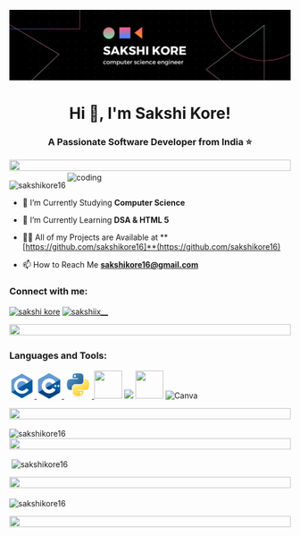 ![logo](https://github.com/sakshikore16/sakshikore16/blob/main/git%20banner.png)
<h1 align="center">Hi 👋, I'm Sakshi Kore!</h1>
<h3 align="center">A Passionate Software Developer from India ⭐️</h3>

<div align="left">
    <div align="left">
  <img src="https://i.imgur.com/dBaSKWF.gif" height="20" width="100%">
</div>

<img align="right" alt="coding" width="400" src="https://mir-s3-cdn-cf.behance.net/project_modules/disp/601014116770475.6068beff4640a.gif">

<p align="left"> <img src="https://komarev.com/ghpvc/?username=sakshikore16&label=Profile%20views&color=0e75b6&style=flat" alt="sakshikore16" /> </p>

- 🔭 I’m Currently Studying **Computer Science**

- 🌱 I’m Currently Learning **DSA & HTML 5**

- 👩‍💻 All of my Projects are Available at **[https://github.com/sakshikore16]**(https://github.com/sakshikore16)

- 📫 How to Reach Me **sakshikore16@gmail.com**


<h3 align="left">Connect with me:</h3>
<p align="left">
<a href="https://linkedin.com/in/sakshi kore" target="blank"><img align="center" src="https://raw.githubusercontent.com/rahuldkjain/github-profile-readme-generator/master/src/images/icons/Social/linked-in-alt.svg" alt="sakshi kore" height="30" width="40" /></a>
<a href="https://instagram.com/sakshiix__" target="blank"><img align="center" src="https://raw.githubusercontent.com/rahuldkjain/github-profile-readme-generator/master/src/images/icons/Social/instagram.svg" alt="sakshiix__" height="30" width="40" /></a>
</p>

<div align="left">
    <div align="left">
  <img src="https://i.imgur.com/dBaSKWF.gif" height="20" width="100%">
</div>

<h3 align="left">Languages and Tools:</h3>
<p align="left"> <a href="https://www.cprogramming.com/" target="_blank" rel="noreferrer"> <img src="https://raw.githubusercontent.com/devicons/devicon/master/icons/c/c-original.svg" alt="c" width="45" height="45"/> </a> <a href="https://www.w3schools.com/cpp/" target="_blank" rel="noreferrer"> <img src="https://raw.githubusercontent.com/devicons/devicon/master/icons/cplusplus/cplusplus-original.svg" alt="cplusplus" width="45" height="45"/> </a> <a href="https://www.python.org" target="_blank" rel="noreferrer"> <img src="https://raw.githubusercontent.com/devicons/devicon/master/icons/python/python-original.svg" alt="python" width="50" height="50"/> </a> <img src="https://upload.wikimedia.org/wikipedia/commons/7/75/Scratch.logo.S.png" width="50" height="50">  <img src="https://skillicons.dev/icons?i=git,github&theme=dark" /> <img src="https://www.appsheet.com/Content/img/material/appsheet_rebrand_logo.svg" width="50" height="50" theme="dark"> <img width="50" src="https://github.com/marwin1991/profile-technology-icons/assets/136815194/02494c7c-de6a-43a6-9293-6369696842ed" alt="Canva" title="Canva"/>
</p>

<div align="left">
    <div align="left">
  <img src="https://i.imgur.com/dBaSKWF.gif" height="20" width="100%">
</div>

<p><img align="left" src="https://github-readme-stats.vercel.app/api/top-langs?username=sakshikore16&show_icons=true&locale=en&layout=compact" alt="sakshikore16" /></p>

<div align="left">
    <div align="left">
  <img src="https://i.imgur.com/dBaSKWF.gif" height="20" width="100%">
</div>

<p>&nbsp;<img align="center" src="https://github-readme-stats.vercel.app/api?username=sakshikore16&show_icons=true&locale=en" alt="sakshikore16" /></p>

<div align="left">
    <div align="left">
  <img src="https://i.imgur.com/dBaSKWF.gif" height="20" width="100%">
</div>

<p><img align="center" src="https://github-readme-streak-stats.herokuapp.com/?user=sakshikore16&" alt="sakshikore16" /></p>

<div align="left">
    <div align="left">
  <img src="https://i.imgur.com/dBaSKWF.gif" height="20" width="100%">
</div>
  
